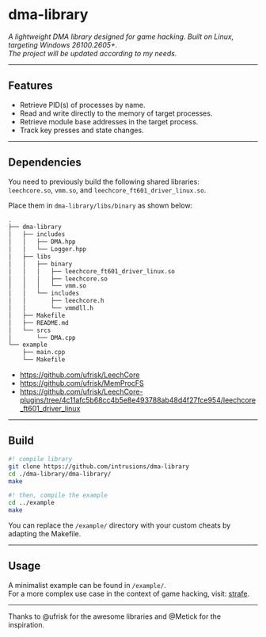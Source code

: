 # dma-library

*A lightweight DMA library designed for game hacking. Built on Linux, targeting Windows 26100.2605+.*  
*The project will be updated according to my needs.*

---

## Features
- Retrieve PID(s) of processes by name.
- Read and write directly to the memory of target processes.
- Retrieve module base addresses in the target process.
- Track key presses and state changes.

---

## Dependencies

You need to previously build the following shared libraries:  
`leechcore.so`, `vmm.so`, and `leechcore_ft601_driver_linux.so`.  

Place them in `dma-library/libs/binary` as shown below:

```bash
.
├── dma-library
│   ├── includes
│   │   ├── DMA.hpp
│   │   └── Logger.hpp
│   ├── libs
│   │   ├── binary
│   │   │   ├── leechcore_ft601_driver_linux.so
│   │   │   ├── leechcore.so
│   │   │   └── vmm.so
│   │   └── includes
│   │       ├── leechcore.h
│   │       └── vmmdll.h
│   ├── Makefile
│   ├── README.md
│   └── srcs
│       └── DMA.cpp
└── example
    ├── main.cpp
    └── Makefile
```

- https://github.com/ufrisk/LeechCore  
- https://github.com/ufrisk/MemProcFS  
- https://github.com/ufrisk/LeechCore-plugins/tree/4c11afc5b68cc4b5e8e493788ab48d4f27fce954/leechcore_ft601_driver_linux

---

## Build

```bash
#! compile library
git clone https://github.com/intrusions/dma-library
cd ./dma-library/dma-library/
make

#! then, compile the example
cd ../example
make
```

You can replace the `/example/` directory with your custom cheats by adapting the Makefile.

---

## Usage

A minimalist example can be found in `/example/`.  
For a more complex use case in the context of game hacking, visit: [strafe](https://github.com/intrusions/strafe).

---

Thanks to @ufrisk for the awesome libraries and @Metick for the inspiration.
